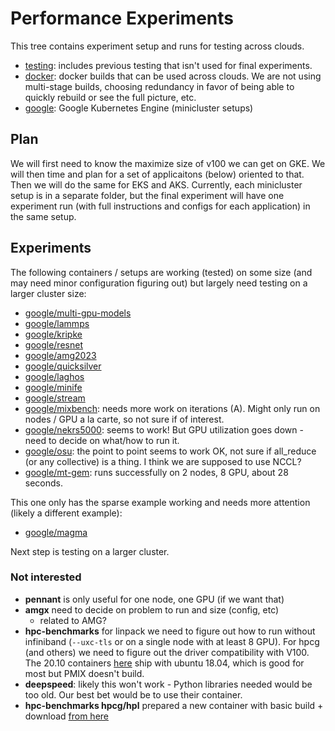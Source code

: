 # Performance Experiments

This tree contains experiment setup and runs for testing across clouds.

 - [testing](testing): includes previous testing that isn't used for final experiments.
 - [docker](docker): docker builds that can be used across clouds. We are not using multi-stage builds, choosing redundancy in favor of being able to quickly rebuild or see the full picture, etc.
 - [google](google): Google Kubernetes Engine (minicluster setups)
 
## Plan

We will first need to know the maximize size of v100 we can get on GKE. We will then time and plan for a set of applicaitons (below) oriented to that. Then we will do the same for EKS and AKS. Currently, each minicluster setup is in a separate folder, but the final experiment will have one experiment run (with full instructions and configs for each application) in the same setup.
 
## Experiments

The following containers / setups are working (tested) on some size (and may need minor configuration figuring out) but largely need testing on a larger cluster size:

 - [google/multi-gpu-models](google/multi-gpu-models)
 - [google/lammps](google/lammps)
 - [google/kripke](google/kripke)
 - [google/resnet](google/resnet)
 - [google/amg2023](google/amg2023)
 - [google/quicksilver](google/quicksilver)
 - [google/laghos](google/laghos)
 - [google/minife](google/minife)
 - [google/stream](google/stream)
 - [google/mixbench](google/mixbench): needs more work on iterations (A). Might only run on nodes / GPU a la carte, so not sure if of interest.
 - [google/nekrs5000](google/nekrs5000): seems to work! But GPU utilization goes down - need to decide on what/how to run it.
 - [google/osu](google/osu): the point to point seems to work OK, not sure if all_reduce (or any collective) is a thing. I think we are supposed to use NCCL?
 - [google/mt-gem](google/mt-gem): runs successfully on 2 nodes, 8 GPU, about 28 seconds.

This one only has the sparse example working and needs more attention (likely a different example):

 - [google/magma](google/magma)


Next step is testing on a larger cluster.

### Not interested

- **pennant** is only useful for one node, one GPU (if we want that)
- **amgx** need to decide on problem to run and size (config, etc)
  - related to AMG?
- **hpc-benchmarks** for linpack we need to figure out how to run without infiniband (`--uxc-tls` or on a single node with at least 8 GPU). For hpcg (and others) we need to figure out the driver compatibility with V100. The 20.10 containers [here](https://catalog.ngc.nvidia.com/orgs/nvidia/containers/hpc-benchmarks/tags) ship with ubuntu 18.04, which is good for most but PMIX doesn't build.
- **deepspeed**: likely this won't work - Python libraries needed would be too old. Our best bet would be to use their container.
- **hpc-benchmarks hpcg/hpl** prepared a new container with basic build + download [from here](https://icl.utk.edu/hpcg/software/view.html?id=280)
